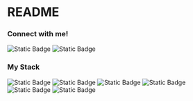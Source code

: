 # README

<h3 align="left">Connect with me!</h3>

![Static Badge](https://img.shields.io/badge/LINKEDIN-REDE?style=for-the-badge&logo=linkedin&logoColor=%2318A303&labelColor=back&color=black&link=https%3A%2F%2Fwww.linkedin.com%2Fin%2Flink-davidqoliveira%2F)
![Static Badge](https://img.shields.io/badge/INTAGRAM-REDE?style=for-the-badge&logo=instagram&logoColor=%2318A303&labelColor=back&color=black&link=https%3A%2F%2Fwww.instagram.com%2Fdavid.qoliveira%2F)

<h3 align="left">My Stack</h3>

![Static Badge](https://img.shields.io/badge/HTML5-CODE?style=for-the-badge&logo=HTML5&logoColor=%23E34F26&labelColor=back&color=black&link=https%3A%2F%2Fgithub.com%2FDaviddevbr)
![Static Badge](https://img.shields.io/badge/CSS3-CODE?style=for-the-badge&logo=css3&logoColor=%231572B6&labelColor=back&color=black&link=https%3A%2F%2Fgithub.com%2FDaviddevbr)
![Static Badge](https://img.shields.io/badge/JAVASCRIPT-CODE?style=for-the-badge&logo=javascript&logoColor=%23F7DF1E&labelColor=back&color=black&link=https%3A%2F%2Fgithub.com%2FDaviddevbr)
![Static Badge](https://img.shields.io/badge/DART-CODE?style=for-the-badge&logo=dart&logoColor=%230175C2&labelColor=back&color=black&link=https%3A%2F%2Fgithub.com%2FDaviddevbr)
![Static Badge](https://img.shields.io/badge/FLUTTER-CODE?style=for-the-badge&logo=FLUTTER&logoColor=%2302569B&labelColor=back&color=black&link=https%3A%2F%2Fgithub.com%2FDaviddevbr)
![Static Badge](https://img.shields.io/badge/PHOTO%20SHOP-CODE?style=for-the-badge&logo=adobephotoshop&logoColor=%2302569B&labelColor=back&color=black&link=https%3A%2F%2Fgithub.com%2FDaviddevbr)
